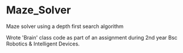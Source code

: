 # Maze_Solver
Maze solver using a depth first search algorithm

Wrote 'Brain' class code as part of an assignment during 2nd year Bsc Robotics & Intelligent Devices.
